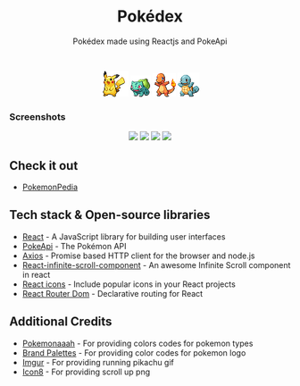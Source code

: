 <h1 align="center">Pokédex</h1>
<p align="center">  
Pokédex made using Reactjs and PokeApi
</p>
</br>
<p align="center">
<img src="https://raw.githubusercontent.com/PokeAPI/sprites/master/sprites/pokemon/versions/generation-v/black-white/animated/25.gif" />
<img src="https://raw.githubusercontent.com/PokeAPI/sprites/master/sprites/pokemon/versions/generation-v/black-white/animated/1.gif" />
<img src="https://raw.githubusercontent.com/PokeAPI/sprites/master/sprites/pokemon/versions/generation-v/black-white/animated/4.gif" />
<img src="https://raw.githubusercontent.com/PokeAPI/sprites/master/sprites/pokemon/versions/generation-v/black-white/animated/7.gif" />
</p>

### Screenshots
<p align="center">
  <img src="https://user-images.githubusercontent.com/52043419/119086981-f6abad80-ba23-11eb-8464-dc3b6fb4f1a6.png" width="700px"/>
  <img src="https://user-images.githubusercontent.com/52043419/119086984-f7dcda80-ba23-11eb-80c2-4e9a2d908069.png" width="700px"/>
  <img src="https://user-images.githubusercontent.com/52043419/119086985-f7dcda80-ba23-11eb-8545-ec36831746fb.png" width="700px"/>
  <img src="https://user-images.githubusercontent.com/52043419/119086974-f4495380-ba23-11eb-96b9-5a894eddacfd.png" width="700px"/> 
</p>

## Check it out
- [PokemonPedia](https://pokemonpedia.netlify.app/)

## Tech stack & Open-source libraries
- [React](https://github.com/facebook/react/) - A JavaScript library for building user interfaces
- [PokeApi](https://github.com/PokeAPI/pokeapi) - The Pokémon API
- [Axios](https://github.com/axios/axios) - Promise based HTTP client for the browser and node.js
- [React-infinite-scroll-component](https://github.com/ankeetmaini/react-infinite-scroll-component) - An awesome Infinite Scroll component in react
- [React icons](https://github.com/react-icons/react-icons) - Include popular icons in your React projects 
- [React Router Dom](https://github.com/ReactTraining/react-router) - Declarative routing for React

## Additional Credits
- [Pokemonaaah](http://www.pokemonaaah.net/artsyfartsy/colordex/) - For providing colors codes for pokemon types
- [Brand Palettes](https://brandpalettes.com/pokemon-color-codes/) - For providing color codes for pokemon logo
- [Imgur](https://imgur.com/aMz1Qtu) - For providing running pikachu gif
- [Icon8](https://icons8.com/) - For providing scroll up png
